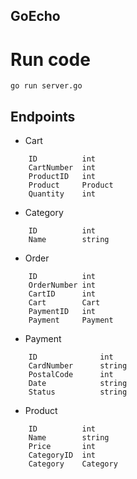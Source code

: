 ## GoEcho

# Run code
```
go run server.go 
```

## Endpoints

- Cart
```
	ID 			int
	CartNumber	int
	ProductID 	int
	Product     Product
	Quantity    int
```

- Category
```
	ID 			int
	Name 		string
```

- Order
```
	ID 			int
	OrderNumber int
	CartID 		int
	Cart     	Cart
	PaymentID 	int
	Payment     Payment
```

- Payment
```
	ID 				int
	CardNumber 		string
	PostalCode     	int
	Date      		string
	Status     		string
```

- Product
```
	ID 			int
	Name       	string
	Price      	int
	CategoryID  int
	Category   	Category
```